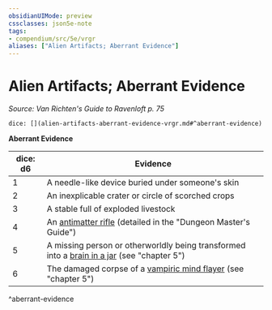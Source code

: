 ```yaml
---
obsidianUIMode: preview
cssclasses: json5e-note
tags:
- compendium/src/5e/vrgr
aliases: ["Alien Artifacts; Aberrant Evidence"]
---
```

# Alien Artifacts; Aberrant Evidence
*Source: Van Richten's Guide to Ravenloft p. 75* 

`dice: [](alien-artifacts-aberrant-evidence-vrgr.md#^aberrant-evidence)`

**Aberrant Evidence**

| dice: d6 | Evidence |
|----------|----------|
| 1 | A needle-like device buried under someone's skin |
| 2 | An inexplicable crater or circle of scorched crops |
| 3 | A stable full of exploded livestock |
| 4 | An [antimatter rifle](/2-Mechanics/CLI/items/antimatter-rifle.md) (detailed in the "Dungeon Master's Guide") |
| 5 | A missing person or otherworldly being transformed into a [brain in a jar](/2-Mechanics/CLI/bestiary/undead/brain-in-a-jar-vrgr.md) (see "chapter 5") |
| 6 | The damaged corpse of a [vampiric mind flayer](/2-Mechanics/CLI/bestiary/undead/vampiric-mind-flayer-vrgr.md) (see "chapter 5") |
^aberrant-evidence